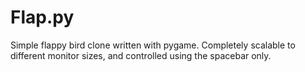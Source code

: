 # Flap.py

Simple flappy bird clone written with pygame. Completely scalable to different monitor sizes, and controlled using the spacebar only.

![]()
